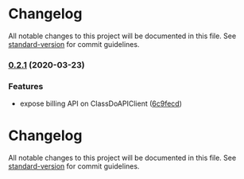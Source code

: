 # Changelog

All notable changes to this project will be documented in this file. See [standard-version](https://github.com/conventional-changelog/standard-version) for commit guidelines.

### [0.2.1](https://github.com/ClassDo/classdo-js/compare/v0.2.0...v0.2.1) (2020-03-23)


### Features

* expose billing API on ClassDoAPIClient ([6c9fecd](https://github.com/ClassDo/classdo-js/commit/6c9fecd03de0773346e630a05efd7601e0d3d116))

# Changelog

All notable changes to this project will be documented in this file. See [standard-version](https://github.com/conventional-changelog/standard-version) for commit guidelines.
